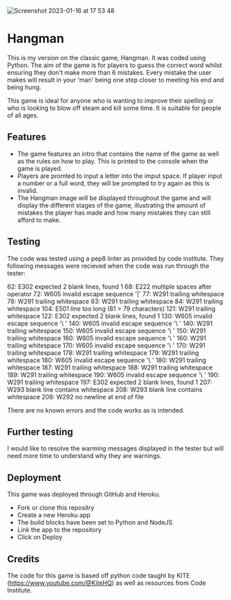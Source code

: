 
![Screenshot 2023-01-16 at 17 53 48](https://user-images.githubusercontent.com/111531426/212740548-022a32aa-f1a4-4f4b-abe3-0898745866b9.png)

# Hangman

This is my version on the classic game, Hangman. It was coded using Python. The aim of the game is for players to guess the correct word whilst ensuring they don't make more than 6 mistakes. Every mistake the user makes will result in your 'man' being one step closer to meeting his end and being hung.

This game is ideal for anyone who is wanting to improve their spelling or who is looking to blow off steam and kill some time. It is suitable for people of all ages.



## Features

* The game features an intro that contains the name of the game as well as the rules on how to play. This is printed to the console when the game is played.
* Players are promted to input a letter into the imput space. If player input a number or a full word, they will be prompted to try again as this is invalid.
* The Hangman image will be displayed throughout the game and will display the different stages of the game, illustrating the amount of mistakes the player has made and how many mistakes they can still afford to make.

## Testing

The code was tested using a pep8 linter as provided by code institute. They following messages were recieved when the code was run through the tester:

62: E302 expected 2 blank lines, found 1
68: E222 multiple spaces after operator
72: W605 invalid escape sequence '\|'
77: W291 trailing whitespace
78: W291 trailing whitespace
83: W291 trailing whitespace
84: W291 trailing whitespace
104: E501 line too long (81 > 79 characters)
121: W291 trailing whitespace
122: E302 expected 2 blank lines, found 1
130: W605 invalid escape sequence '\ '
140: W605 invalid escape sequence '\ '
140: W291 trailing whitespace
150: W605 invalid escape sequence '\ '
150: W291 trailing whitespace
160: W605 invalid escape sequence '\ '
160: W291 trailing whitespace
170: W605 invalid escape sequence '\ '
170: W291 trailing whitespace
178: W291 trailing whitespace
179: W291 trailing whitespace
180: W605 invalid escape sequence '\ '
180: W291 trailing whitespace
187: W291 trailing whitespace
188: W291 trailing whitespace
189: W291 trailing whitespace
190: W605 invalid escape sequence '\ '
190: W291 trailing whitespace
197: E302 expected 2 blank lines, found 1
207: W293 blank line contains whitespace
208: W293 blank line contains whitespace
208: W292 no newline at end of file

There are no known errors and the code works as is intended.

## Further testing
I would like to resolve the warming messages displayed in the tester but will need more time to understand why they are warnings.

## Deployment

This game was deployed through GitHub and Heroku.
- Fork or clone this repositry
- Create a new Heroku app
- The build blocks have been set to Python and NodeJS
- Link the app to the repository
- Click on Deploy

## Credits

The code for this game is based off python code taught by KITE (https://www.youtube.com/@KiteHQ) as well as resources from Code Institute.

